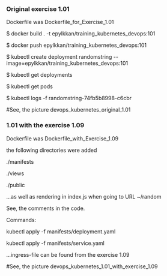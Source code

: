 <h3> Original exercise 1.01 </h3>

Dockerfile was Dockerfile_for_Exercise_1.01

$ docker build . -t epylkkan/training_kubernetes_devops:101

$ docker push  epylkkan/training_kubernetes_devops:101

$ kubectl create deployment randomstring --image=epylkkan/training_kubernetes_devops:101

$ kubectl get deployments

$ kubectl get pods

$ kubectl logs -f randomstring-74fb5b8998-c6cbr

#See, the picture devops_kubernetes_original_1.01


<h3> 1.01 with the exercise 1.09 </h3>

Dockerfile was Dockerfile_with_Exercise_1.09

the following directories were added

./manifests

./views

./public

...as well as rendering in index.js when going to URL ~/random

See, the comments in the code. 

Commands: 

kubectl apply -f manifests/deployment.yaml

kubectl apply -f manifests/service.yaml

...ingress-file can be found from the exercise 1.09

#See, the picture devops_kubernetes_1.01_with_exercise_1.09